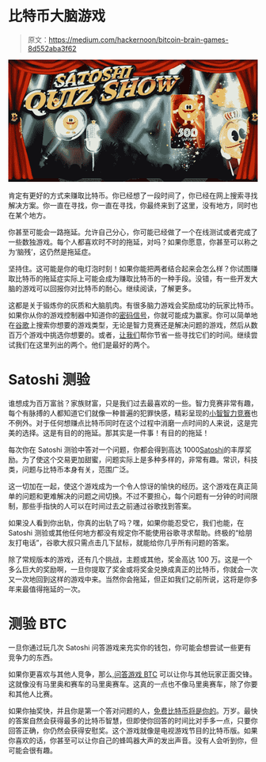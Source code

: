 # 比特币大脑游戏

> 原文：<https://medium.com/hackernoon/bitcoin-brain-games-8d552aba3f62>

![](img/c26652eb34e4c634ed917700e89d872e.png)

肯定有更好的方式来赚取比特币。你已经想了一段时间了，你已经在网上搜索寻找解决方案。你一直在寻找，你一直在寻找，你最终来到了这里，没有地方，同时也在某个地方。

你甚至可能会一路拖延。允许自己分心，你可能已经做了一个在线测试或者完成了一些数独游戏。每个人都喜欢时不时的拖延，对吗？如果你愿意，你甚至可以称之为‘脑残’，这仍然是拖延症。

坚持住。这可能是你的电灯泡时刻！如果你能把两者结合起来会怎么样？你试图赚取比特币的拖延症实际上可能会成为赚取比特币的一种手段。没错，有一些开发大脑的游戏可以回报你对比特币的耐心。继续阅读，了解更多。

这都是关于锻炼你的灰质和大脑肌肉。有很多脑力游戏会奖励成功的玩家比特币。如果你从你的游戏控制器中知道你的[密码信号](https://blockchainwhispers.com/cryptosignals/)，你就可能成为赢家。你可以简单地在[谷歌](https://hackernoon.com/tagged/google)上搜索你想要的游戏类型，无论是智力竞赛还是解决问题的游戏，然后从数百万个游戏中挑选你想要的。或者，[让我们](https://hackernoon.com/)帮你节省一些寻找它们的时间。继续尝试我们在这里列出的两个。他们是最好的两个。

# Satoshi 测验

谁想成为百万富翁？家族财富，只是我们过去最喜欢的一些。智力竞赛非常有趣，每个有脉搏的人都知道它们就像一种普遍的犯罪快感，精彩呈现的[小智智力竞赛](https://www.satoshiquiz.com/)也不例外。对于任何想赚点比特币同时在这个过程中消磨一点时间的人来说，这是完美的选择。这是有目的的拖延。那其实是一件事！有目的的拖延！

每次你在 Satoshi 测验中答对一个问题，你都会得到高达 1000[Satoshi](https://hackernoon.com/satoshis-gold-8c9d9a3c6b1b)的丰厚奖励。为了使这个交易更加甜蜜，问题实际上是多种多样的，非常有趣。常识，科技类，问题与比特币本身有关，范围广泛。

这一切加在一起，使这个游戏成为一个令人惊讶的愉快的经历。这个游戏在真正简单的问题和更难解决的问题之间切换。不过不要担心，每个问题有一分钟的时间限制，那些手指快的人可以在时间过去之前通过谷歌找到答案。

如果没人看到你出轨，你真的出轨了吗？嘿，如果你能忍受它，我们也能，在 Satoshi 测验或其他任何地方都没有规定你不能使用谷歌寻求帮助。终极的“给朋友打电话”，谷歌大叔只需点击几下鼠标，就能给你几乎所有问题的答案。

除了常规版本的游戏，还有几个挑战，主题或其他，奖金高达 100 万。这是一个多么巨大的奖励啊，一旦你提取了奖金或将奖金兑换成真正的比特币，你就会一次又一次地回到这样的游戏中来。当然你会拖延，但正如我们之前所说，这将是你多年来最值得拖延的一次。

# 测验 BTC

一旦你通过玩几次 Satoshi 问答游戏来充实你的钱包，你可能会想尝试一些更有竞争力的东西。

如果你更喜欢与其他人竞争，那么,[问答游戏 BTC](https://www.quizbtc.com/) 可以让你与其他玩家正面交锋。这就像没有马里奥和赛车的马里奥赛车。这真的一点也不像马里奥赛车，除了你要和其他人比赛。

如果你抽奖快，并且你是第一个答对问题的人，[免费比特币将是你的](https://hackernoon.com/how-i-got-over-11-000-in-free-bitcoin-af21a734f45d)。万岁。最快的答案自然会获得最多的比特币智慧，但即使你回答的时间比对手多一点，只要你回答正确，你仍然会获得安慰奖。这个游戏就像是电视游戏节目的比特币版。如果你喜欢的话，你甚至可以让你自己的蜂鸣器大声的发出声音。没有人会听到你，但可能会很有趣。